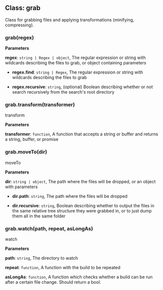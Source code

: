 
## Class: grab

Class for grabbing files and applying transformations (minifying, compressing).

### grab(regex)

**Parameters**

**regex**: `string | Regex | object`, The regular expression or string with wildcards describing the files to grab, or object containing parameters

 - **regex.find**: `string | Regex`, The regular expression or string with wildcards describing the files to grab

 - **regex.recursive**: `string`, (optional) Boolean describing whether or not search recursively from the search's root directory



### grab.transform(transformer)

transform

**Parameters**

**transformer**: `function`, A function that accepts a string or buffer and returns a string, buffer, or promise


### grab.moveTo(dir)

moveTo

**Parameters**

**dir**: `string | object`, The path where the files will be dropped, or an object with parameters

 - **dir.path**: `string`, The path where the files will be dropped

 - **dir.recursive**: `string`, Boolean describing whether to output the files in the same relative tree structure they were grabbed in, or to just dump them all in the same folder


### grab.watch(path, repeat, asLongAs)

watch

**Parameters**

**path**: `string`, The directory to watch

**repeat**: `function`, A function with the build to be repeated

**asLongAs**: `function`, A function which checks whether a build can be run after a certain file change. Should return a bool.
